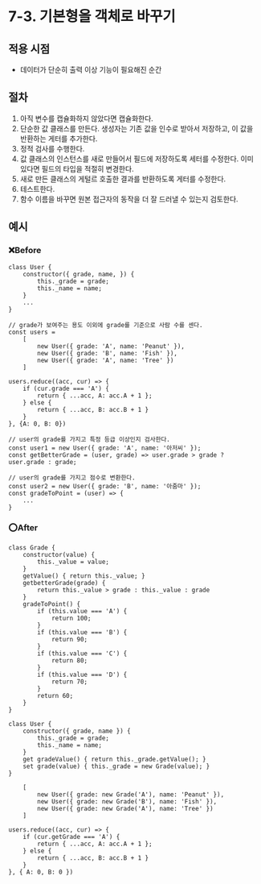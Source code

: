 # 7-3. 기본형을 객체로 바꾸기



## 적용 시점

- 데이터가 단순히 출력 이상 기능이 필요해진 순간



## 절차

1. 아직 변수를 캡슐화하지 않았다면 캡슐화한다.
2. 단순한 값 클래스를 만든다. 생성자는 기존 값을 인수로 받아서 저장하고, 이 값을 반환하는 게터를 추가한다.
3. 정적 검사를 수행한다.
4. 값 클래스의 인스턴스를 새로 만들어서 필드에 저장하도록 세터를 수정한다. 이미 있다면 필드의 타입을 적절히 변경한다.
5. 새로 만든 클래스의 게털르 호출한 결과를 반환하도록 게터를 수정한다.
6. 테스트한다.
7. 함수 이름을 바꾸면 원본 접근자의 동작을 더 잘 드러낼 수 있는지 검토한다.



## 예시

### ❌Before

```tsx
class User {
	constructor({ grade, name, }) {
		this._grade = grade;
		this._name = name;
	}
	...
}		

// grade가 보여주는 용도 이외에 grade를 기준으로 사람 수를 센다.
const users = 
	[
		new User({ grade: 'A', name: 'Peanut' }), 
		new User({ grade: 'B', name: 'Fish' }), 
		new User({ grade: 'A', name: 'Tree' })
	]				

users.reduce((acc, cur) => {
	if (cur.grade === 'A') {
		return { ...acc, A: acc.A + 1 };
	} else {
		return { ...acc, B: acc.B + 1 }
	}
}, {A: 0, B: 0})

// user의 grade를 가지고 특정 등급 이상인지 검사한다.
const user1 = new User({ grade: 'A', name: '아저씨' });
const getBetterGrade = (user, grade) => user.grade > grade ? user.grade : grade;

// user의 grade를 가지고 점수로 변환한다.
const user2 = new User({ grade: 'B', name: '아줌마' });
const gradeToPoint = (user) => {
	...
}
```

### ⭕After

```tsx
class Grade {
	constructor(value) {
		this._value = value;
	}
	getValue() { return this._value; }
	getbetterGrade(grade) {
		return this._value > grade : this._value : grade
	}
	gradeToPoint() {
		if (this.value === 'A') {
			return 100;
		}
		if (this.value === 'B') {
			return 90;
		}
		if (this.value === 'C') {
			return 80;
		}
		if (this.value === 'D') {
			return 70;
		}
		return 60;
	}
}

class User {
	constructor({ grade, name }) {
		this._grade = grade;
		this._name = name;
	}
	get gradeValue() { return this._grade.getValue(); }
	set grade(value) { this._grade = new Grade(value); }
}

	[
		new User({ grade: new Grade('A'), name: 'Peanut' }), 
		new User({ grade: new Grade('B'), name: 'Fish' }), 
		new User({ grade: new Grade('A'), name: 'Tree' })
	]				

users.reduce((acc, cur) => {
	if (cur.getGrade === 'A') {
		return { ...acc, A: acc.A + 1 };
	} else {
		return { ...acc, B: acc.B + 1 }
	}
}, { A: 0, B: 0 })
```